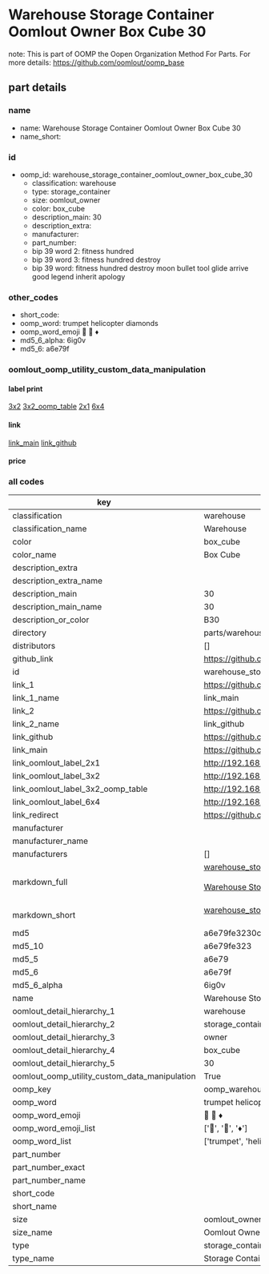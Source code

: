 # Warehouse Storage Container Oomlout Owner Box Cube 30  

note: This is part of OOMP the Oopen Organization Method For Parts. For more details: https://github.com/oomlout/oomp_base

##  part details
  







### name
* name: Warehouse Storage Container Oomlout Owner Box Cube 30
* name_short: 
### id
* oomp_id: warehouse_storage_container_oomlout_owner_box_cube_30
  * classification: warehouse
  * type: storage_container
  * size: oomlout_owner
  * color: box_cube
  * description_main: 30
  * description_extra: 
  * manufacturer: 
  * part_number: 
  * bip 39 word 2: fitness hundred
  * bip 39 word 3: fitness hundred destroy
  * bip 39 word: fitness hundred destroy moon bullet tool glide arrive good legend inherit apology

### other_codes
* short_code: 
* oomp_word: trumpet helicopter diamonds
* oomp_word_emoji :trumpet: :helicopter: :diamonds:
* md5_6_alpha: 6ig0v
* md5_6: a6e79f






### oomlout_oomp_utility_custom_data_manipulation
#### label print
[3x2](http://192.168.1.245:1112/?label=oomp%206ig0v)
[3x2_oomp_table](http://192.168.1.108:1112/?label=oomp%206ig0v)
[2x1](http://192.168.1.242:1112/?label=oomp%206ig0v)
[6x4](http://192.168.1.55:1112/?label=oomp%206ig0v)    

#### link

[link_main](https://github.com/oomlout/oomlout_oomp_version_1_messy/tree/main/parts/warehouse_storage_container_oomlout_owner_box_cube_30) [link_github](https://github.com/oomlout/oomlout_oomp_version_1_messy/tree/main/parts/warehouse_storage_container_oomlout_owner_box_cube_30)                             

#### price







### all codes 
| key | value |  
| --- | --- |  
| classification | warehouse |  
| classification_name | Warehouse |  
| color | box_cube |  
| color_name | Box Cube |  
| description_extra |  |  
| description_extra_name |  |  
| description_main | 30 |  
| description_main_name | 30 |  
| description_or_color | B30 |  
| directory | parts/warehouse_storage_container_oomlout_owner_box_cube_30 |  
| distributors | [] |  
| github_link | https://github.com/oomlout/oomlout_oomp_part_src/tree/main/parts/warehouse_storage_container_oomlout_owner_box_cube_30 |  
| id | warehouse_storage_container_oomlout_owner_box_cube_30 |  
| link_1 | https://github.com/oomlout/oomlout_oomp_version_1_messy/tree/main/parts/warehouse_storage_container_oomlout_owner_box_cube_30 |  
| link_1_name | link_main |  
| link_2 | https://github.com/oomlout/oomlout_oomp_version_1_messy/tree/main/parts/warehouse_storage_container_oomlout_owner_box_cube_30 |  
| link_2_name | link_github |  
| link_github | https://github.com/oomlout/oomlout_oomp_version_1_messy/tree/main/parts/warehouse_storage_container_oomlout_owner_box_cube_30 |  
| link_main | https://github.com/oomlout/oomlout_oomp_version_1_messy/tree/main/parts/warehouse_storage_container_oomlout_owner_box_cube_30 |  
| link_oomlout_label_2x1 | http://192.168.1.242:1112/?label=oomp%206ig0v |  
| link_oomlout_label_3x2 | http://192.168.1.245:1112/?label=oomp%206ig0v |  
| link_oomlout_label_3x2_oomp_table | http://192.168.1.108:1112/?label=oomp%206ig0v |  
| link_oomlout_label_6x4 | http://192.168.1.55:1112/?label=oomp%206ig0v |  
| link_redirect | https://github.com/oomlout/oomlout_oomp_version_1_messy/tree/main/parts/warehouse_storage_container_oomlout_owner_box_cube_30 |  
| manufacturer |  |  
| manufacturer_name |  |  
| manufacturers | [] |  
| markdown_full | [warehouse_storage_container_oomlout_owner_box_cube_30](none)<br>[](none)<br>[Warehouse Storage Container Oomlout Owner Box Cube 30](none)<br><br> |  
| markdown_short | [warehouse_storage_container_oomlout_owner_box_cube_30](none)<br><br> |  
| md5 | a6e79fe3230c8c63928f18f8785bcabf |  
| md5_10 | a6e79fe323 |  
| md5_5 | a6e79 |  
| md5_6 | a6e79f |  
| md5_6_alpha | 6ig0v |  
| name | Warehouse Storage Container Oomlout Owner Box Cube 30 |  
| oomlout_detail_hierarchy_1 | warehouse |  
| oomlout_detail_hierarchy_2 | storage_container |  
| oomlout_detail_hierarchy_3 | owner |  
| oomlout_detail_hierarchy_4 | box_cube |  
| oomlout_detail_hierarchy_5 | 30 |  
| oomlout_oomp_utility_custom_data_manipulation | True |  
| oomp_key | oomp_warehouse_storage_container_oomlout_owner_box_cube_30 |  
| oomp_word | trumpet helicopter diamonds |  
| oomp_word_emoji | :trumpet: :helicopter: :diamonds: |  
| oomp_word_emoji_list | [':trumpet:', ':helicopter:', ':diamonds:'] |  
| oomp_word_list | ['trumpet', 'helicopter', 'diamonds'] |  
| part_number |  |  
| part_number_exact |  |  
| part_number_name |  |  
| short_code |  |  
| short_name |  |  
| size | oomlout_owner |  
| size_name | Oomlout Owner |  
| type | storage_container |  
| type_name | Storage Container |  
